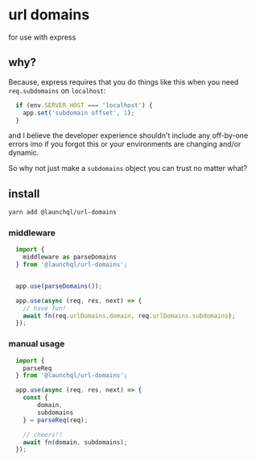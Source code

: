 # url domains

for use with express

## why?

Because, express requires that you do things like this when you need `req.subdomains` on `localhost`:

```js
  if (env.SERVER_HOST === 'localhost') {
    app.set('subdomain offset', 1);
  }
```

and I believe the developer experience shouldn't include any off-by-one errors imo if you forgot this or your environments are changing and/or dynamic.

So why not just make a `subdomains` object you can trust no matter what?

## install

```sh
yarn add @launchql/url-domains
```

### middleware

```js
  import {
    middleware as parseDomains
  } from '@launchql/url-domains';


  app.use(parseDomains());

  app.use(async (req, res, next) => {
    // have fun!
    await fn(req.urlDomains.domain, req.urlDomains.subdomains);
  });
```

### manual usage

```js
  import {
    parseReq
  } from '@launchql/url-domains';

  app.use(async (req, res, next) => {
    const {
        domain,
        subdomains
    } = parseReq(req);

    // cheers!!
    await fn(domain, subdomains);
  });
```